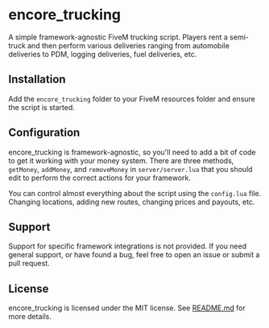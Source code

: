 # encore_trucking
A simple framework-agnostic FiveM trucking script. Players rent a semi-truck and then perform various deliveries ranging from automobile deliveries to PDM, logging deliveries, fuel deliveries, etc.

## Installation

Add the `encore_trucking` folder to your FiveM resources folder and ensure the script is started.

## Configuration

encore_trucking is framework-agnostic, so you'll need to add a bit of code to get it working with your money system. There are three methods, `getMoney`, `addMoney`, and `removeMoney` in `server/server.lua` that you should edit to perform the correct actions for your framework.

You can control almost everything about the script using the `config.lua` file. Changing locations, adding new routes, changing prices and payouts, etc.

## Support

Support for specific framework integrations is not provided. If you need general support, or have found a bug, feel free to open an issue or submit a pull request.

## License

encore_trucking is licensed under the MIT license. See [README.md](README.md) for more details.
